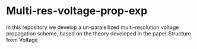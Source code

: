 # Multi-res-voltage-prop-exp
In this repository we develop a un-paralellized multi-resolution voltage propagation scheme, based on the theory developed in the paper Structure from Voltage
